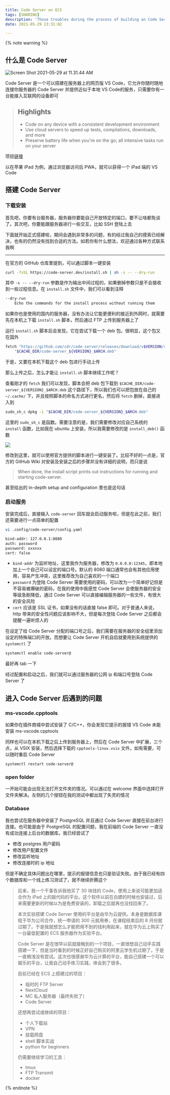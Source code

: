 ```yaml
---
title: Code Server on ECS
tags: [SHARING]
description: 'Those troubles during the process of building an Code Server on my ECS<br>Solved or Solving'
date: 2021-05-29 13:31:02

---
```


{% note warning %}

## 什么是 Code Server

![Screen Shot 2021-05-29 at 11.31.44 AM](https://i.loli.net/2021/05/29/Ft9MfxHQZ8TCdEK.png)

Code Server 是一个可以搭建在服务器上的网页版 VS Code，它允许你随时随地连接你服务器的 Code Server 并提供近似于本地 VS Code的服务，只需要你有一台能接入互联网的设备即可

> ## Highlights
>
> - Code on any device with a consistent development environment
> - Use cloud servers to speed up tests, compilations, downloads, and more
> - Preserve battery life when you're on the go; all intensive tasks run on your server

项目[链接](https://github.com/cdr/code-server)

以在苹果 iPad 为例，通过浏览器访问后 PWA，就可以获得一个 iPad 端的 VS Code

## 搭建 Code Server

### 下载安装

首先吧，你要有台服务器，服务器你要能自己开放特定的端口，要不让啥都免谈了。其次吧，你要能跟服务器进行一些交互，比如 SSH 登陆上去

下面就开始正式搭建啦，期间会遇到非常多的问题，有的经过我自己的摸索已经解决，也有的仍然没有找到合适的方法。如若你有什么想法，欢迎通过各种方式联系我啊

---

在官方的 GitHub 仓库里提到，可以通过脚本一键安装

```bash
curl -fsSL https://code-server.dev/install.sh | sh -s -- --dry-run
```

其中 `-s -- --dry-run` 参数是作为输出中间过程的，如果删掉参数只是不会接收到一些过程信息。在 `install.sh` 文件中，我们可以看到注释

```bash
--dry-run
	Echo the commands for the install process without running them
```

如果你也是使用的国内的服务器，没有办法让它能更便利的接近到外网时，就需要先在本机上下载 `install.sh` 脚本，然后通过 FTP 上传到服务器上了

运行 `install.sh` 脚本后会发现，它在尝试下载一个 deb 包。很明显，这个包又在国外

```bash
fetch "https://github.com/cdr/code-server/releases/download/v$VERSION/code-server_${VERSION}_$ARCH.deb" \
    "$CACHE_DIR/code-server_${VERSION}_$ARCH.deb"
```

于是，又要在本机下载这个 deb 包进行手动上传

那么上传之后，怎么才能让 `install.sh` 脚本继续工作呢？

查看刚才的 `fetch` 我们可以发现，脚本会把 deb 包下载到 `$CACHE_DIR/code-server_${VERSION}_$ARCH.deb` 这个路径下，所以我们也可以把包放在自己的 `~/.cache/` 下，并且按照脚本的命名方式进行更名，然后将 `fetch` 删掉，直接进入到

```bash
sudo_sh_c dpkg -i "$CACHE_DIR/code-server_${VERSION}_$ARCH.deb"
```

这里的 `sudo_sh_c` 是函数。需要注意的是，我们需要修改对应自己系统的 `install` 函数，比如我在 ubuntu 上安装，所以我需要修改的是 `install_deb()` 函数

![](https://i.loli.net/2021/05/27/SbPQAme3tcv4poM.png)

修改到这里，就可以使用官方提供的脚本进行一键安装了。比较不好的一点是，官方的 GitHub Wiki 对安装及安装之后的步骤并没有详细的说明，而只是说

> When done, the install script prints out instructions for running and starting code-server.

甚至给出的 in-depth setup and configuration 里也是这句话

### 启动服务

安装完成后，直接输入 `code-server` 回车就会启动服务啦，但是在此之前，我们还需要进行一点简单的配置

```bash
vi .config/code-server/config.yaml

bind-addr: 127.0.0.1:8080
auth: password
password: xxxxxx
cert: false
```

* `bind-addr` 为监听地址，这里我作为服务器，修改为 `0.0.0.0:12345`，即本地加上一个自己可以设定的端口号。默认的 8080 端口通常也会有其他应用使用，容易产生冲突，这里推荐改为自己喜欢的一个端口
* `password` 为登陆 Code Server 需要使用的密码，可以改为一个简单好记但是不容易被爆破的密码，在我的使用中我感觉 Code Server 会使服务器的安全等级急剧降低，通过 Code Server 可以直接编辑服务器的一些文件，有很大的安全风险
* `cert` 应该是 SSL 证书，如果没有的话直接 false 即可。对于普通人来说，http 带来的安全性问题应该影响不大，但是每次登陆 Code Server 之后都会提醒一遍听烦人的

在设定了给 Code Server 分配的端口号之后，我们需要在服务器的安全组里添加设定的特殊端口的开放。而想要让 Code Server 开机自启就要用到系统提供的 `systemctl` 了

```bash
systemctl enable code-server@
```

最好再 tab 一下

经过配置和启动之后，我们就可以通过服务器的公网 ip 和端口号登陆 Code Server 了

## 进入 Code Server 后遇到的问题

### ms-vscode.cpptools

如果你在插件商城中尝试安装了 C/C++，你会发现它提示的报错 VS Code 未能安装 ms-vscode.cpptools

同样也可以在本机下载之后上传到服务器上，然后在 Code Server 中扩展，三个点，从 VSIX 安装，然后选择下载的 `cpptools-linux.vsix` 文件。如有需要，可以随时重启 Code Server

```bash
systemctl restart code-server@
```

### open folder

一开始可能会出现无法打开文件夹的情况。可以通过在 welcome 界面中选择打开文件夹解决。左侧的几个按钮在我的测试中都出现了失灵的情况

### Database

我也尝试在服务器中安装了 PostgreSQL 并且通过 Code Server 直接在前台进行连接。也可能是由于 PostgreSQL 的配置问题，我在前端的 Code Server 一直没有成功连接上后台的数据库。我已经尝试了

* 修改 postgres 用户密码
* 修改用户配置文件
* 修改监听地址
* 修改连接时的 ip 地址

但是不确定具体问题出在哪里，提示的报错信息也只是验证失败。由于我已经有四个数据库和一个线上练习测试了，就不继续折腾这个

> 后来，我一个干事告诉我他买了 30 块钱的 Code，使用上来说可能更加适合作为 iPad 上的敲代码的平台。这个软件以前在白嫖的时候也安装过，后来需要更新的时候以为是免费安装的，卸载之后就再也没找回来了。
>
> 本次实验搭建 Code Server 使用的平台是由华为云提供。本身是数据库课程于华为公司合作，统一申请的 300 元抵用券，在课程结束后的 8 月份就过期了。于是我就想怎么才能把用不到的钱利用起来，就在华为云上购买了一台最低配置的 ECS 服务器作为实验平台。
>
> Code Server 是在很早以前就接触到的一个项目，一直很想自己动手实践搭建一下，但是当时看到的时候正好自己购买的阿里云学生机过期了，于是一直搁浅没有尝试。这次也很感谢华为云计算的平台，能自己搭建一个可以娱乐的平台，让我自己动手练习实践，体会到了很多。
>
> 目前已经在 ECS 上搭建过的项目：
>
> * 临时的 FTP Server
> * NextCloud
> * MC 私人服务器（最终失败了）
> * Code Server
>
> 还想再尝试或继续的项目：
>
> * 个人下载站
> * VPN
> * 挂载网盘
> * shell 脚本实战
> * python for beginners
>
> 仍需要继续学习的工具：
>
> * tmux
> * FTP Transmit
> * docker

{% endnote %}
